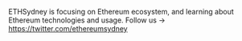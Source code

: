 ETHSydney is focusing on Ethereum ecosystem, and learning about Ethereum technologies and usage. Follow us -> https://twitter.com/ethereumsydney